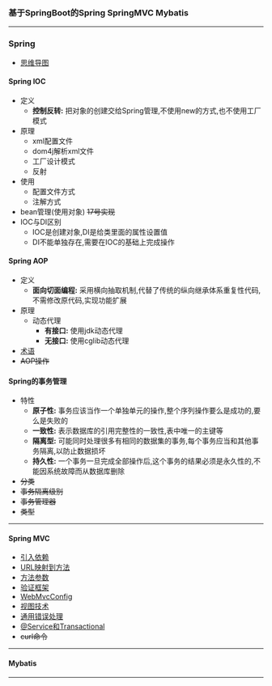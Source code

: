 ### 基于SpringBoot的Spring SpringMVC Mybatis
---
### Spring 
* [思维导图](https://upload-images.jianshu.io/upload_images/1932449-7ad2dbd931446eaa.png?imageMogr2/auto-orient/strip|imageView2/2/w/1200/format/webp)
#### Spring IOC
   * 定义
        * **控制反转:** 把对象的创建交给Spring管理,不使用new的方式,也不使用工厂模式 
   * 原理
        * xml配置文件
        * dom4j解析xml文件
        * 工厂设计模式
        * 反射
   * 使用
        * 配置文件方式
        * 注解方式
   * bean管理(使用对象) ~~17号实现~~
   * IOC与DI区别
        * IOC是创建对象,DI是给类里面的属性设置值
        * DI不能单独存在,需要在IOC的基础上完成操作
#### Spring AOP
* 定义
    * **面向切面编程:** 采用横向抽取机制,代替了传统的纵向继承体系重复性代码,不需修改原代码,实现功能扩展
* 原理
    * 动态代理
        * **有接口:** 使用jdk动态代理
        * **无接口:** 使用cglib动态代理
* [术语](https://github.com/Cynaith/SpringDemo/blob/master/notebook/Spring/SpringAopTerm.md)
* ~~AOP操作~~
#### Spring的事务管理
* 特性
    * **原子性:** 事务应该当作一个单独单元的操作,整个序列操作要么是成功的,要么是失败的
    * **一致性:** 表示数据库的引用完整性的一致性,表中唯一的主键等
    * **隔离型:** 可能同时处理很多有相同的数据集的事务,每个事务应当和其他事务隔离,以防止数据损坏
    * **持久性:** 一个事务一旦完成全部操作后,这个事务的结果必须是永久性的,不能因系统故障而从数据库删除
* ~~分类~~
* ~~事务隔离级别~~
* ~~事务管理器~~
* ~~类型~~
    

---
#### Spring MVC
* [引入依赖](https://github.com/Cynaith/SpringDemo/blob/master/pom.xml)
* [URL映射到方法](https://github.com/Cynaith/SpringDemo/blob/master/notebook/SpringMVC/UrlToFunction.md)
* [方法参数](https://github.com/Cynaith/SpringDemo/blob/master/notebook/SpringMVC/FunctionParameter.md)
* [验证框架](https://github.com/Cynaith/SpringDemo/blob/master/notebook/SpringMVC/VerificationFramework.md)
* [WebMvcConfig](https://github.com/Cynaith/SpringDemo/blob/master/notebook/SpringMVC/WebMvcConfigure.md)
* [视图技术](https://github.com/Cynaith/SpringDemo/blob/master/notebook/SpringMVC/View.md)
* [通用错误处理](https://github.com/Cynaith/SpringDemo/blob/master/notebook/SpringMVC/GeneralErrorHandling.md)
* [@Service和Transactional](https://github.com/Cynaith/SpringDemo/blob/master/notebook/SpringMVC/ServiceAndTransactional.md)
* ~~curl命令~~


---
#### Mybatis



---
